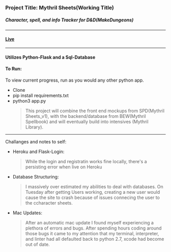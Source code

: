 ### Project Title: Mythril Sheets(Working Title)

##### Character, spell, and info Tracker for D&D(MakeDungeons)

---

#### [Live](https://mythril-sheets.herokuapp.com/)

---

#### Utilizes Python-Flask and a Sql-Database

#### To Run:

To view current progress, run as you would any other python app.

- Clone
- pip install requirements.txt
- python3 app.py
  > This project will combine the front end mockups from SPD(Mythril Sheets_v1), with the backend/database from BEW(Mythril Spellbook) and will eventually build into intensives (Mythril Library).

---

Challanges and notes to self:

- Heroku and Flask-Login:
  > While the login and registratin works fine locally, there's a persisting error when live on Heroku
- Database Structuring:
  > I massively over estimated my abilities to deal with databases. On Tuesday after getting Users working, creating a new user would cause the site to crash because of issues connecing the user to the ccharacter sheets.
- Mac Updates:
  > After an automatic mac update I found myself experiencing a plethora of errors and bugs. After spending hours coding around those bugs it came to my attention that my terminal, interpreter, and linter had all defaulted back to python 2.7, xcode had become out of date.
